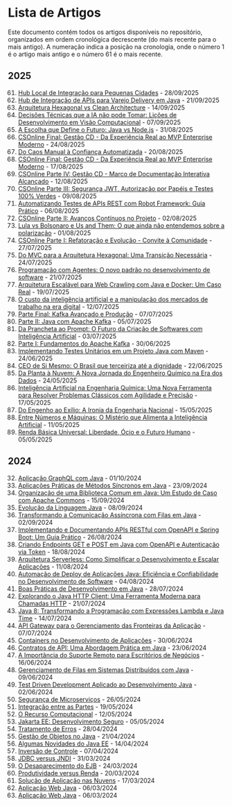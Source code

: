 # Lista de Artigos

Este documento contém todos os artigos disponíveis no repositório, organizados em ordem cronológica decrescente (do mais recente para o mais antigo). A numeração indica a posição na cronologia, onde o número 1 é o artigo mais antigo e o número 61 é o mais recente.

## 2025

61. [Hub Local de Integração para Pequenas Cidades](md/2025_09_28_hub_local_de_integracao_para_pequenas_cidades.md) - 28/09/2025
60. [Hub de Integração de APIs para Varejo Delivery em Java](md/2025_09_21_hub_de_integracao_de_apis_para_varejo_delivery_em_java.md) - 21/09/2025
59. [Arquitetura Hexagonal vs Clean Architecture](md/2025_09_14_arquitetura_hexagonal_vs_clean_architecture.md) - 14/09/2025
58. [Decisões Técnicas que a IA não pode Tomar: Lições de Desenvolvimento em Visão Computacional](md/2025_09_07_decisoes_tecnicas_que_a_ia_nao_pode_tomar_licoes_de_desenvolvimento_em_visao_computacional.md) - 07/09/2025
57. [A Escolha que Define o Futuro: Java vs Node.js](md/2025_08_31_a_escolha_que_define_o_futuro_java_vs_node_js.md) - 31/08/2025
56. [CSOnline Final: Gestão CD - Da Experiência Real ao MVP Enterprise Moderno](md/2025_08_24_csonline_final_gestao_cd_da_experiencia_real_ao_mvp_enterprise_moderno.md) - 24/08/2025
55. [Do Caos Manual à Confiança Automatizada](md/2025_08_20_do_caus_manual_a_confianca_autamatizada.md) - 20/08/2025
54. [CSOnline Final: Gestão CD - Da Experiência Real ao MVP Enterprise Moderno](md/2025_08_17_csonline_final_gestao_cd_da_experiencia_real_ao_mvp_enterprise_mderno.md) - 17/08/2025
53. [CSOnline Parte IV: Gestão CD - Marco de Documentação Interativa Alcançado](md/2025_08_12_csonline_parte_iv_gestao_cd_marco_de_documentacao_interativa_alcancado.md) - 12/08/2025
52. [CSOnline Parte III: Segurança JWT, Autorização por Papéis e Testes 100% Verdes](md/2025_08_09_csonline_parte_iii_seguranca_jwt_autorizacao_por_papeis_e_testes_100_verdes.md) - 09/08/2025
51. [Automatizando Testes de APIs REST com Robot Framework: Guia Prático](md/2025_08_06_automatizando_testes_de_apis_rest_com_robot_framework_guia_pratico.md) - 06/08/2025
50. [CSOnline Parte II: Avanços Contínuos no Projeto](md/2025_08_02_csonline_parte_ii_avancos_continuos_no_projeto.md) - 02/08/2025
49. [Lula vs Bolsonaro e Us and Them: O que ainda não entendemos sobre a polarização](md/2025_08_01_lula_vs_bolsonaro_e_us_and_them_o_que_ainda_nao_entendemos_sobre_a_polarizacao.md) - 01/08/2025
48. [CSOnline Parte I: Refatoração e Evolução - Convite à Comunidade](md/2025_07_27_csonline_parte_i_refatoracao_e_evolucao_convite_a_comunidade.md) - 27/07/2025
47. [Do MVC para a Arquitetura Hexagonal: Uma Transição Necessária](md/2025_07_24_do_mvc_para_a_arquitetura_hexagonal_uma_transicao_necessaria.md) - 24/07/2025
46. [Programação com Agentes: O novo padrão no desenvolvimento de software](md/2025_07_21_programacao_com_agentes_o_novo_padrao_no_desenvolvimento_de_software.md) - 21/07/2025
45. [Arquitetura Escalável para Web Crawling com Java e Docker: Um Caso Real](md/2025_07_19_arquitetura_escalavel_para_web_crawling_com_java_e_docker_um_caso_real.md) - 19/07/2025
44. [O custo da inteligência artificial e a manipulação dos mercados de trabalho na era digital](md/2025_07_12_o_custo_da_inteligencia_artificial_e_a_manipulacao_dos_mercados_de_trabalho_na_era_digital.md) - 12/07/2025
43. [Parte Final: Kafka Avançado e Produção](md/2025_07_07_parte_final_kafka_avancado_e_producao.md) - 07/07/2025
42. [Parte II: Java com Apache Kafka](md/2025_07_05_parte_ii_java_com_apache_kafka.md) - 05/07/2025
41. [Da Prancheta ao Prompt: O Futuro da Criação de Softwares com Inteligência Artificial](md/2025_07_03_da_prancheta_ao_prompt_o_futuro_da_criacao_de_softwares_com_inteligencia_artificial.md) - 03/07/2025
40. [Parte I: Fundamentos do Apache Kafka](md/2025_06_30_parte_i_fundamentos_do_apache_kafka.md) - 30/06/2025
39. [Implementando Testes Unitários em um Projeto Java com Maven](md/2025_06_24_implementando_testes_unitarios_em_um_projeto_java_com_maven.md) - 24/06/2025
38. [CEO de Si Mesmo: O Brasil que terceiriza até a dignidade](md/2025_06_22_ceo_de_si_mesmo_o_brasil_que_terceiriza_ate_a_dignidade.md) - 22/06/2025
37. [Da Planta à Nuvem: A Nova Jornada do Engenheiro Químico na Era dos Dados](md/2025_05_24_da_planta_a_nuvem_a_nova_jornada_do_engenheiro_quimico_na_era_dos_dados.md) - 24/05/2025
36. [Inteligência Artificial na Engenharia Química: Uma Nova Ferramenta para Resolver Problemas Clássicos com Agilidade e Precisão](md/2025_05_17_inteligencia_artificial_na_engenharia_quimica_uma_nova_ferramenta_para_resolver_problemas_classicos_com_agilidade_e_precisao.md) - 17/05/2025
35. [Do Engenho ao Exílio: A Ironia da Engenharia Nacional](md/2025_05_15_do_engenho_ao_exilio_a_ironia_da_engenharia_nacional.md) - 15/05/2025
34. [Entre Números e Máquinas: O Mistério que Alimenta a Inteligência Artificial](md/2025_05_11_entre_numeros_e_maquinas_o_misterio_que_alimenta_a_inteligencia_artificial.md) - 11/05/2025
33. [Renda Básica Universal: Liberdade, Ócio e o Futuro Humano](md/2025_05_05_renda_basica_universal_liberdade_ocio_e_o_futuro_humano.md) - 05/05/2025

## 2024

32. [Aplicação GraphQL com Java](md/2024_10_01_aplicacao_graph_ql_com_java.md) - 01/10/2024
31. [Aplicações Práticas de Métodos Síncronos em Java](md/2024_09_23_aplicacoes_praticas_de_metodos_sincronos_em_java.md) - 23/09/2024
30. [Organização de uma Biblioteca Comum em Java: Um Estudo de Caso com Apache Commons](md/2024_09_15_organizacao_de_uma_biblioteca_comum_em_java_um_estudo_de_caso_com_apache_commons.md) - 15/09/2024
29. [Evolução da Linguagem Java](md/2024_09_08_evolucao_da_linguagem_java.md) - 08/09/2024
28. [Transformando a Comunicação Assíncrona com Filas em Java](md/2024_09_02_transformando_a_comunicacao_assincrona_com_filas_em_java.md) - 02/09/2024
27. [Implementando e Documentando APIs RESTful com OpenAPI e Spring Boot: Um Guia Prático](md/2024_08_26_implementando_e_documentando_apis_restful_com_open_api_e_spring_boot_um_guia_pratico.md) - 26/08/2024
26. [Criando Endpoints GET e POST em Java com OpenAPI e Autenticação via Token](md/2024_08_18_criando_endpoints_get_e_post_em_java_com_open_api_e_autenticacao_via_token.md) - 18/08/2024
25. [Arquitetura Serverless: Como Simplificar o Desenvolvimento e Escalar Aplicações](md/2024_08_11_arquitetura_serverless_como_simplificar_o_desenvolvimento_e_escalar_aplicacoes.md) - 11/08/2024
24. [Automação de Deploy de Aplicações Java: Eficiência e Confiabilidade no Desenvolvimento de Software](md/2024_08_04_automacao_de_deploy_de_aplicacoes_java_eficiencia_e_confiabilidade_no_desenvolvimento_de_software.md) - 04/08/2024
23. [Boas Práticas de Desenvolvimento em Java](md/2024_07_28_boas_praticas_de_desenvolvimento_em_java.md) - 28/07/2024
22. [Explorando o Java HTTP Client: Uma Ferramenta Moderna para Chamadas HTTP](md/2024_07_21_explorando_o_java_http_client_uma_ferramenta_moderna_para_chamadas_http.md) - 21/07/2024
21. [Java 8: Transformando a Programação com Expressões Lambda e Java Time](md/2024_07_14_java_8_transformando_a_programacao_com_expressoes_lambda_e_java_time.md) - 14/07/2024
20. [API Gateway para o Gerenciamento das Fronteiras da Aplicação](md/2024_07_07_api_gateway_para_o_gerenciamento_das_fronteiras_da_aplicacao.md) - 07/07/2024
19. [Containers no Desenvolvimento de Aplicações](md/2024_06_30_containers_no_desenvolvimento_de_aplicacoes.md) - 30/06/2024
18. [Contratos de API: Uma Abordagem Prática em Java](md/2024_06_23_contratos_de_api_uma_abordagem_pratica_em_java.md) - 23/06/2024
17. [A Importância do Suporte Remoto para Escritórios de Negócios](md/2024_06_16_a_importancia_do_suporte_remoto_para_escritorios_de_negocios.md) - 16/06/2024
16. [Gerenciamento de Filas em Sistemas Distribuídos com Java](md/2024_06_09_gerenciamento_de_filas_em_sistemas_distribuidos_com_java.md) - 09/06/2024
15. [Test Driven Development Aplicado ao Desenvolvimento Java](md/2024_06_02_test_driven_development_aplicado_ao_desenvolvimento_java.md) - 02/06/2024
14. [Segurança de Microserviços](md/2024_05_26_seguranca_de_microservicos.md) - 26/05/2024
13. [Integração entre as Partes](md/2024_05_19_integracao_entre_as_partes.md) - 19/05/2024
12. [O Recurso Computacional](md/2024_05_12_o_recurso_computacional.md) - 12/05/2024
11. [Jakarta EE: Desenvolvimento Seguro](md/2024_05_05_jakarta_ee_desenvolvimento_seguro.md) - 05/05/2024
10. [Tratamento de Erros](md/2024_04_28_tratamento_de_erros.md) - 28/04/2024
9. [Gestão de Objetos no Java](md/2024_04_21_gestao_de_objetos_no_java.md) - 21/04/2024
8. [Algumas Novidades do Java EE](md/2024_04_14_algumas_novidades_do_java_ee.md) - 14/04/2024
7. [Inversão de Controle](md/2024_04_07_inversao_de_controle.md) - 07/04/2024
6. [JDBC versus JNDI](md/2024_03_31_jdbc_versus_jndi.md) - 31/03/2024
5. [O Desaparecimento do EJB](md/2024_03_24_o_desaparecimento_do_ejb.md) - 24/03/2024
4. [Produtividade versus Renda](md/2024_03_20_produtividade_versus_renda.md) - 20/03/2024
3. [Solução de Aplicação nas Nuvens](md/2024_03_17_solucao_de_aplicacao_nas_nuvens.md) - 17/03/2024
2. [Aplicação Web Java](md/2024_03_06_aplicacao_web_java.md) - 06/03/2024
1. [Aplicação Web Java](md/2024_03_06_aplicacao_web_java.md) - 06/03/2024
